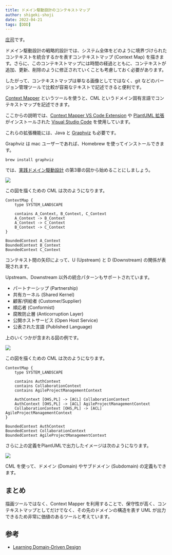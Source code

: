```yaml
---
title: ドメイン駆動設計のコンテキストマップ 
author: shigeki-shoji
date: 2022-04-21
tags: [DDD]
---
```


[庄司](https://github.com/edward-mamezou)です。

ドメイン駆動設計の戦略的設計では、システム全体をどのように境界づけられたコンテキストを統合するかを表すコンテキストマップ (Context Map) を描きます。さらに、このコンテキストマップには時間の経過とともに、コンテキストが追加、更新、削除のように修正されていくことも考慮しておく必要があります。

したがって、コンテキストマップは単なる画像としてではなく、git などのバージョン管理ツールで比較が容易なテキストで記述できると便利です。

[Context Mapper](https://contextmapper.org/) というツールを使うと、CML というドメイン固有言語でコンテキストマップを記述できます。

ここからの説明では、[Context Mapper VS Code Extension](https://marketplace.visualstudio.com/items?itemName=contextmapper.context-mapper-vscode-extension) や [PlantUML 拡張](https://marketplace.visualstudio.com/items?itemName=jebbs.plantuml) がインストールされた [Visual Studio Code](https://code.visualstudio.com/) を使用しています。

これらの拡張機能には、Java と [Graphviz](https://graphviz.org/) も必要です。

Graphviz は mac ユーザーであれば、Homebrew を使ってインストールできます。

```shell
brew install graphviz
```

では、[実践ドメイン駆動設計](https://www.amazon.co.jp/dp/479813161X/) の第3章の図から始めることにしましょう。

![](/img/blogs/2022/0421_context-map_1.png)

この図を描くための CML は次のようになります。

```text
ContextMap {
    type SYSTEM_LANDSCAPE

    contains A_Context, B_Context, C_Context
    A_Context -> B_Context
    A_Context -> C_Context
    B_Context -> C_Context
}

BoundedContext A_Context
BoundedContext B_Context
BoundedContext C_Context 
```

コンテキスト間の矢印によって、U (Upstream) と D (Downstream) の関係が表現されます。

Upstream、Downstream 以外の統合パターンもサポートされています。

- パートナーシップ (Partnership)
- 共有カーネル (Shared Kernel)
- 顧客/供給者 (Customer/Supplier)
- 順応者 (Conformist)
- 腐敗防止層 (Anticorruption Layer)
- 公開ホストサービス (Open Host Service)
- 公表された言語 (Published Language)

上のいくつかが含まれる図の例です。

![](/img/blogs/2022/0421_context-map_2.png)

この図を描くための CML は次のようになります。

```text
ContextMap {
    type SYSTEM_LANDSCAPE

    contains AuthContext
    contains CollaborationContext
    contains AgileProjectManagementContext

    AuthContext [OHS,PL] -> [ACL] CollaborationContext
    AuthContext [OHS,PL] -> [ACL] AgileProjectManagementContext
    CollaborationContext [OHS,PL] -> [ACL] AgileProjectManagementContext
}

BoundedContext AuthContext
BoundedContext CollaborationContext
BoundedContext AgileProjectManagementContext
```

さらに上の定義をPlantUMLで出力したイメージは次のようになります。

![](/img/blogs/2022/0421_context-map_3.png)

CML を使って、ドメイン (Domain) やサブドメイン (Subdomain) の定義もできます。

## まとめ

描画ツールではなく、Context Mapper を利用することで、保守性が高く、コンテキストマップとしてだけでなく、その先のドメインの構造を表す UML が出力できるため非常に価値のあるツールと考えています。

## 参考

- [Learning Domain-Driven Design](https://www.amazon.co.jp/dp/1098100131/)
